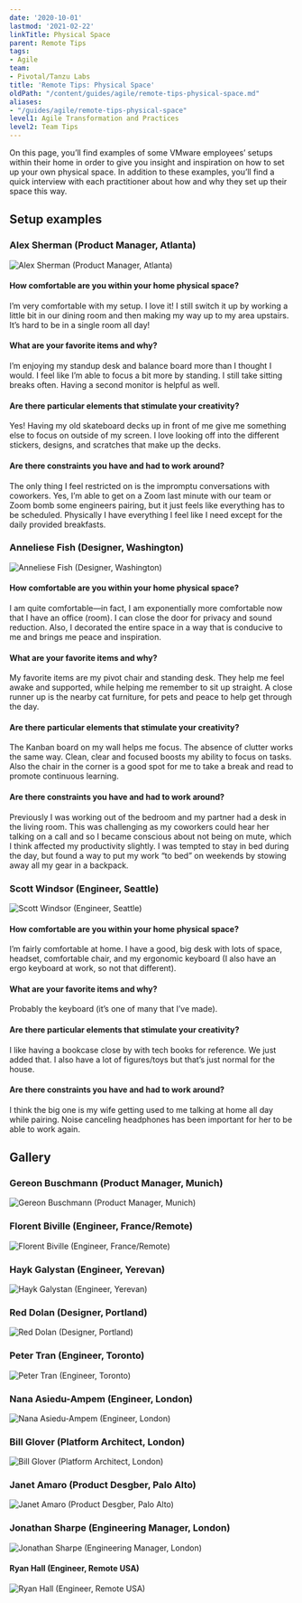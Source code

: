 ```yaml
---
date: '2020-10-01'
lastmod: '2021-02-22'
linkTitle: Physical Space
parent: Remote Tips
tags:
- Agile
team:
- Pivotal/Tanzu Labs
title: 'Remote Tips: Physical Space'
oldPath: "/content/guides/agile/remote-tips-physical-space.md"
aliases:
- "/guides/agile/remote-tips-physical-space"
level1: Agile Transformation and Practices
level2: Team Tips
---
```


On this page, you’ll find examples of some VMware employees’ setups within their home in order to give you insight and inspiration on how to set up your own physical space. In addition to these examples, you’ll find a quick interview with each practitioner about how and why they set up their space this way.

## Setup examples

### Alex Sherman (Product Manager, Atlanta)

![Alex Sherman (Product Manager, Atlanta)](images/alex-sherman.jpg)

#### How comfortable are you within your home physical space?

I’m very comfortable with my setup. I love it! I still switch it up by working a little bit in our dining room and then making my way up to my area upstairs. It’s hard to be in a single room all day!

#### What are your favorite items and why?

I’m enjoying my standup desk and balance board more than I thought I would. I feel like I’m able to focus a bit more by standing. I still take sitting breaks often. Having a second monitor is helpful as well.

#### Are there particular elements that stimulate your creativity?

Yes! Having my old skateboard decks up in front of me give me something else to focus on outside of my screen. I love looking off into the different stickers, designs, and scratches that make up the decks.

#### Are there constraints you have and had to work around?

The only thing I feel restricted on is the impromptu conversations with coworkers. Yes, I’m able to get on a Zoom last minute with our team or Zoom bomb some engineers pairing, but it just feels like everything has to be scheduled. Physically I have everything I feel like I need except for the daily provided breakfasts.

### Anneliese Fish (Designer, Washington)

![Anneliese Fish (Designer, Washington)](images/anneliese-fish.jpg)

#### How comfortable are you within your home physical space?

I am quite comfortable—in fact, I am exponentially more comfortable now that I have an office (room). I can close the door for privacy and sound reduction. Also, I decorated the entire space in a way that is conducive to me and brings me peace and inspiration.

#### What are your favorite items and why?

My favorite items are my pivot chair and standing desk. They help me feel awake and supported, while helping me remember to sit up straight. A close runner up is the nearby cat furniture, for pets and peace to help get through the day.

#### Are there particular elements that stimulate your creativity?

The Kanban board on my wall helps me focus. The absence of clutter works the same way. Clean, clear and focused boosts my ability to focus on tasks. Also the chair in the corner is a good spot for me to take a break and read to promote continuous learning.

#### Are there constraints you have and had to work around?

Previously I was working out of the bedroom and my partner had a desk in the living room. This was challenging as my coworkers could hear her talking on a call and so I became conscious about not being on mute, which I think affected my productivity slightly. I was tempted to stay in bed during the day, but found a way to put my work “to bed” on weekends by stowing away all my gear in a backpack.

### Scott Windsor (Engineer, Seattle)

![Scott Windsor (Engineer, Seattle)](images/scott-windsor.jpg)

#### How comfortable are you within your home physical space?

I’m fairly comfortable at home. I have a good, big desk with lots of space, headset, comfortable chair, and my ergonomic keyboard (I also have an ergo keyboard at work, so not that different).

#### What are your favorite items and why?

Probably the keyboard (it’s one of many that I’ve made).

#### Are there particular elements that stimulate your creativity?

I like having a bookcase close by with tech books for reference. We just added that. I also have a lot of figures/toys but that’s just normal for the house.

#### Are there constraints you have and had to work around?

I think the big one is my wife getting used to me talking at home all day while pairing. Noise canceling headphones has been important for her to be able to work again.

## Gallery

### Gereon Buschmann (Product Manager, Munich)

![Gereon Buschmann (Product Manager, Munich)](images/gereon-buschmann.jpg)

### Florent Biville (Engineer, France/Remote)

![Florent Biville (Engineer, France/Remote)](images/florent-biville.jpg)

### Hayk Galystan (Engineer, Yerevan)

![Hayk Galystan (Engineer, Yerevan)](images/hayk-galystan.jpg)

### Red Dolan (Designer, Portland)

![Red Dolan (Designer, Portland)](images/red-dolan.jpg)

### Peter Tran (Engineer, Toronto)

![Peter Tran (Engineer, Toronto)](images/peter-tran.jpg)

### Nana Asiedu-Ampem (Engineer, London)

![Nana Asiedu-Ampem (Engineer, London)](images/nana-asiedu.jpg)

### Bill Glover (Platform Architect, London)

![Bill Glover (Platform Architect, London)](images/bill-glover.jpg)

### Janet Amaro (Product Desgber, Palo Alto)

![Janet Amaro (Product Desgber, Palo Alto)](images/janet-amaro.jpg)

### Jonathan Sharpe (Engineering Manager, London)

![Jonathan Sharpe (Engineering Manager, London)](images/jonathan-sharpe.jpg)

#### Ryan Hall (Engineer, Remote USA)

![Ryan Hall (Engineer, Remote USA)](images/ryan-hall.jpg)

<script>
    $(document).ready(function () {
        // Take all images in the "remote-physical-space", and wrap them in
        // an <a> tag with appropriate attributes.
        // We do this instead of using HTML in the .md file because:
        // 1. It keeps the .md file nice and understandable
        // 2. The src of markdown images may be modified by Hugo at build time.
        //    Therefore, it should be used as a source of truth for paths, rather
        //    than hardcoding path in some HTML.
        $('img')
            .filter(function(_, element) {
                return $(element).attr('src').indexOf('remote-physical-space') !== -1;
            })
            .wrap(function() {
                var element = $(this);
                var src = element.attr('src');
                var title = element.attr('alt');

                return $('<a></a>')
                    .attr('href', src)
                    .attr('title', title)
                    .attr('rel', 'gallery');
            });

        // Make all those "<a>" tags part of a lightbox gallery
        $("a[rel='gallery']").fancybox();
    });

</script>